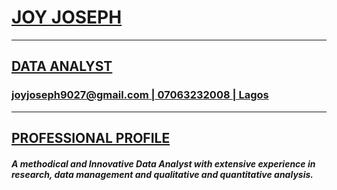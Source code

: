# **<u>JOY JOSEPH**
---------------------------
## DATA ANALYST
### joyjoseph9027@gmail.com | 07063232008 | Lagos</u>
-------------------------------------------
## <u>PROFESSIONAL PROFILE</u>
##### A methodical and Innovative Data Analyst with extensive experience in research, data management and qualitative and quantitative analysis.

